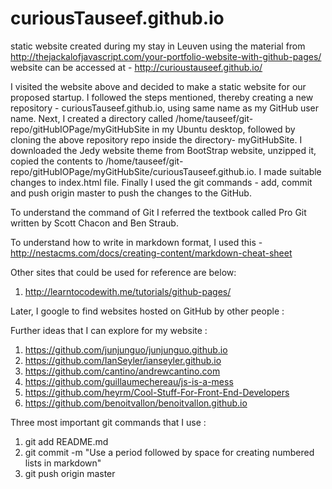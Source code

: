 # curiousTauseef.github.io
static website created during my stay in Leuven using the material from http://thejackalofjavascript.com/your-portfolio-website-with-github-pages/
website can be accessed at - http://curioustauseef.github.io/

I visited the website above and decided to make a static website for our proposed startup.
I followed the steps mentioned, thereby creating a new repository - curiousTauseef.github.io, using same name as my GitHub user name.
Next, I created a directory called /home/tauseef/git-repo/gitHubIOPage/myGitHubSite in my Ubuntu desktop, followed by cloning the above repository
repo inside the directory- myGitHubSite. 
I downloaded the Jedy website theme from BootStrap website, unzipped it, copied the contents to
/home/tauseef/git-repo/gitHubIOPage/myGitHubSite/curiousTauseef.github.io. I made suitable changes to index.html file. 
Finally I used the git commands - add, commit and push origin master to push the changes to the GitHub.

To understand the command of Git I referred the textbook called Pro Git written by Scott Chacon and Ben Straub.

To understand how to write in markdown format, I used this - http://nestacms.com/docs/creating-content/markdown-cheat-sheet


Other sites that could be used for reference are below:
1. http://learntocodewith.me/tutorials/github-pages/

Later, I google to find websites hosted on GitHub by other people :



Further ideas that I can explore for my website :

1. https://github.com/junjunguo/junjunguo.github.io
2. https://github.com/IanSeyler/ianseyler.github.io
3. https://github.com/cantino/andrewcantino.com
4. https://github.com/guillaumechereau/js-is-a-mess
5. https://github.com/heyrm/Cool-Stuff-For-Front-End-Developers
6. https://github.com/benoitvallon/benoitvallon.github.io


Three most important git commands that I use :
1. git add README.md 
2. git commit -m "Use a period followed by space for creating numbered lists in markdown"
3. git push origin master











